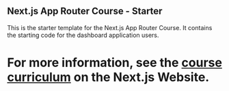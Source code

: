 ## Next.js App Router Course - Starter

This is the starter template for the Next.js App Router Course. It contains the starting code for the dashboard application users.

# For more information, see the [course curriculum](https://nextjs.org/learn) on the Next.js Website.
